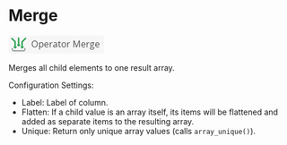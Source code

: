 # Merge

![Symbol](../../../img/gridconfig/operator_merge_symbol.png)

Merges all child elements to one result array.

Configuration Settings: 
 - Label: Label of column.
 - Flatten: If a child value is an array itself, its items will be flattened and added as separate 
   items to the resulting array.  
 - Unique: Return only unique array values (calls `array_unique()`).

